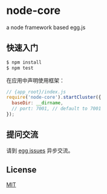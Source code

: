 # node-core

a node framework based egg.js

## 快速入门

```bash
$ npm install
$ npm test
```

在应用中声明使用框架：

```js
// {app_root}/index.js
require('node-core').startCluster({
  baseDir: __dirname,
  // port: 7001, // default to 7001
});

```

## 提问交流

请到 [egg issues](https://github.com/eggjs/egg/issues) 异步交流。

## License

[MIT](LICENSE)
